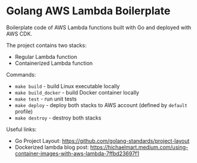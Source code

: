 # Golang AWS Lambda Boilerplate
Boilerplate code of AWS Lambda functions built with Go and deployed with AWS CDK.

The project contains two stacks:
- Regular Lambda function
- Containerized Lambda function

Commands:
* `make build` - build Linux executable locally
* `make build_docker` - build Docker container locally
* `make test` - run unit tests
* `make deploy` - deploy both stacks to AWS account (defined by `default` profile)
* `make destroy` - destroy both stacks

Useful links:
- Go Project Layout: https://github.com/golang-standards/project-layout
- Dockerized lambda blog post: https://hichaelmart.medium.com/using-container-images-with-aws-lambda-7ffbd23697f1

